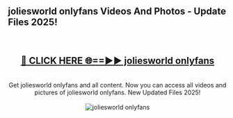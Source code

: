 <h2>joliesworld onlyfans Videos And Photos - Update Files 2025!</h2>
<br>
<div align="center">
<h2><a href="https://linkcuts.com/hfmhzwbr" rel="nofollow">🔴 CLICK HERE 🌐==►► joliesworld onlyfans</a></h2>
<br>
Get joliesworld onlyfans and all content. Now you can access all videos and pictures of joliesworld onlyfans. New Updated Files 2025!
<br>
<br>
<a href="https://linkcuts.com/hfmhzwbr" rel="nofollow" data-target="animated-image.originalLink"><img src="https://i.ibb.co.com/WyWwxjT/player-gif2.gif" alt="joliesworld onlyfans" style="max-width: 100%; display: inline-block;" data-target="animated-image.originalImage"></a>
</div>
<br>